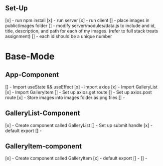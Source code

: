 ## Set-Up
[x] - run npm install
[x] - run server
[x] - run client
[] - place images in public/images folder
[] - modify server/modules/data.js to include and id, title, description, and path for each of my images. (refer to full stack treats assignment)
[] - each id should be a unique number


# Base-Mode

## App-Component
[] - Import useState && useEffect
[x] - Import axios
[x] - Import GalleryList
[x] - Import GalleryItem
[] - Set up axios.get route
[] - Set up axios.post route
[x] - Store images into images folder as png files
[] -


## GalleryList-Component
[x] - Create component called GalleryList
[] - Set up submit handle
[x] - default export
[] -

## GalleryItem-component
[x] - Create component called GalleryItem
[x] - default export
[] -
[] -



